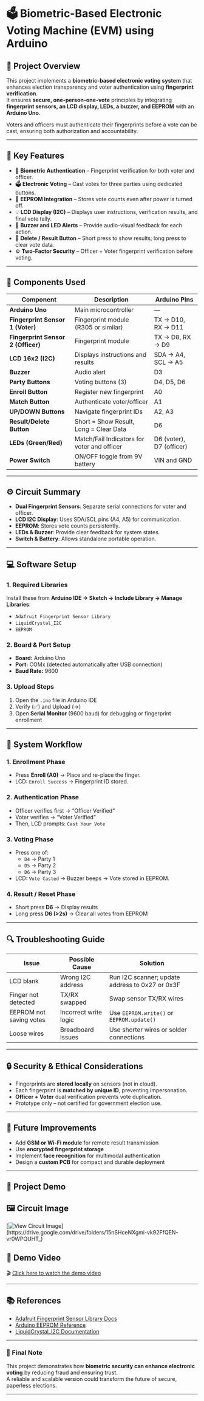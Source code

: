 
# 🗳️ Biometric-Based Electronic Voting Machine (EVM) using Arduino

## 📖 Project Overview
This project implements a **biometric-based electronic voting system** that enhances election transparency and voter authentication using **fingerprint verification**.  
It ensures **secure, one-person-one-vote** principles by integrating **fingerprint sensors, an LCD display, LEDs, a buzzer, and EEPROM** with an **Arduino Uno**.

Voters and officers must authenticate their fingerprints before a vote can be cast, ensuring both authorization and accountability.

---

## 🧠 Key Features
- 🔐 **Biometric Authentication** – Fingerprint verification for both voter and officer.  
- 🗳️ **Electronic Voting** – Cast votes for three parties using dedicated buttons.  
- 💾 **EEPROM Integration** – Stores vote counts even after power is turned off.  
- 💡 **LCD Display (I2C)** – Displays user instructions, verification results, and final vote tally.  
- 🚨 **Buzzer and LED Alerts** – Provide audio-visual feedback for each action.  
- 🧹 **Delete / Result Button** – Short press to show results; long press to clear vote data.  
- ⚙️ **Two-Factor Security** – Officer + Voter fingerprint verification before voting.

---

## 🧩 Components Used
| Component | Description | Arduino Pins |
|------------|--------------|---------------|
| **Arduino Uno** | Main microcontroller | — |
| **Fingerprint Sensor 1 (Voter)** | Fingerprint module (R305 or similar) | TX → D10, RX → D11 |
| **Fingerprint Sensor 2 (Officer)** | Fingerprint module | TX → D8, RX → D9 |
| **LCD 16x2 (I2C)** | Displays instructions and results | SDA → A4, SCL → A5 |
| **Buzzer** | Audio alert | D3 |
| **Party Buttons** | Voting buttons (3) | D4, D5, D6 |
| **Enroll Button** | Register new fingerprint | A0 |
| **Match Button** | Authenticate voter/officer | A1 |
| **UP/DOWN Buttons** | Navigate fingerprint IDs | A2, A3 |
| **Result/Delete Button** | Short = Show Result, Long = Clear Data | D6 |
| **LEDs (Green/Red)** | Match/Fail Indicators for voter and officer | D6 (voter), D7 (officer) |
| **Power Switch** | ON/OFF toggle from 9V battery | VIN and GND |

---

## ⚙️ Circuit Summary
- **Dual Fingerprint Sensors**: Separate serial connections for voter and officer.
- **LCD I2C Display**: Uses SDA/SCL pins (A4, A5) for communication.
- **EEPROM**: Stores vote counts persistently.
- **LEDs & Buzzer**: Provide clear feedback for system states.
- **Switch & Battery**: Allows standalone portable operation.

---

## 💻 Software Setup

### 1. **Required Libraries**
Install these from **Arduino IDE → Sketch → Include Library → Manage Libraries**:
- `Adafruit Fingerprint Sensor Library`
- `LiquidCrystal_I2C`
- `EEPROM`

### 2. **Board & Port Setup**
- **Board:** Arduino Uno  
- **Port:** COMx (detected automatically after USB connection)  
- **Baud Rate:** 9600  

### 3. **Upload Steps**
1. Open the `.ino` file in Arduino IDE  
2. Verify (✅) and Upload (→)  
3. Open **Serial Monitor** (9600 baud) for debugging or fingerprint enrollment

---

## 🧪 System Workflow

### 1. **Enrollment Phase**
- Press **Enroll (A0)** → Place and re-place the finger.  
- LCD: `Enroll Success` → Fingerprint ID stored.

### 2. **Authentication Phase**
- Officer verifies first → “Officer Verified”  
- Voter verifies → “Voter Verified”  
- Then, LCD prompts: `Cast Your Vote`

### 3. **Voting Phase**
- Press one of:
  - `D4` → Party 1  
  - `D5` → Party 2  
  - `D6` → Party 3  
- LCD: `Vote Casted` → Buzzer beeps → Vote stored in EEPROM.

### 4. **Result / Reset Phase**
- Short press **D6** → Display results  
- Long press **D6 (>2s)** → Clear all votes from EEPROM

---

## 🔍 Troubleshooting Guide

| Issue | Possible Cause | Solution |
|--------|----------------|----------|
| LCD blank | Wrong I2C address | Run I2C scanner; update address to 0x27 or 0x3F |
| Finger not detected | TX/RX swapped | Swap sensor TX/RX wires |
| EEPROM not saving votes | Incorrect write logic | Use `EEPROM.write()` or `EEPROM.update()` |
| Loose wires | Breadboard issues | Use shorter wires or solder connections |

---

## 🔒 Security & Ethical Considerations
- Fingerprints are **stored locally** on sensors (not in cloud).  
- Each fingerprint is **matched by unique ID**, preventing impersonation.  
- **Officer + Voter** dual verification prevents vote duplication.  
- Prototype only – not certified for government election use.

---

## 🚀 Future Improvements
- Add **GSM or Wi-Fi module** for remote result transmission  
- Use **encrypted fingerprint storage**  
- Implement **face recognition** for multimodal authentication  
- Design a **custom PCB** for compact and durable deployment  

---

## 📸 Project Demo
## 🖼️ Circuit Image  
[![View Circuit Image](https://drive.google.com/uc?export=view&id=15nSHceNXgmi-vk92FfQEN-vr0WPQUHT_)](https://drive.google.com/drive/folders/15nSHceNXgmi-vk92FfQEN-vr0WPQUHT_)

## 🎥 Demo Video  
🎬 [Click here to watch the demo video](https://drive.google.com/drive/folders/15nSHceNXgmi-vk92FfQEN-vr0WPQUHT_)



---

## 📚 References
- [Adafruit Fingerprint Sensor Library Docs](https://github.com/adafruit/Adafruit-Fingerprint-Sensor-Library)  
- [Arduino EEPROM Reference](https://www.arduino.cc/en/Reference/EEPROM)  
- [LiquidCrystal_I2C Documentation](https://github.com/johnrickman/LiquidCrystal_I2C)  

---

### 🏁 Final Note
This project demonstrates how **biometric security can enhance electronic voting** by reducing fraud and ensuring trust.  
A reliable and scalable version could transform the future of secure, paperless elections.

---

